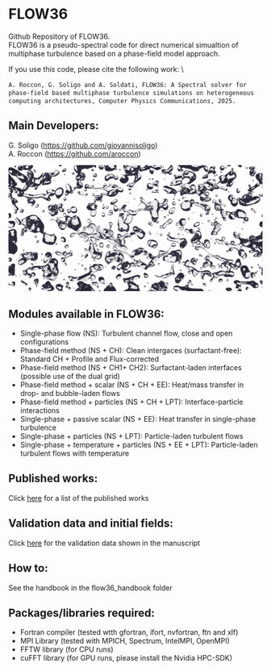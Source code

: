 # FLOW36
Github Repository of FLOW36. \
FLOW36 is a pseudo-spectral code for direct numerical simualtion of multiphase turbulence based on a phase-field model approach.


If you use this code, please cite the following work: \
```shell
A. Roccon, G. Soligo and A. Soldati, FLOW36: A Spectral solver for phase-field based multiphase turbulence simulations on heterogeneous computing architectures, Computer Physics Communications, 2025.
```


## Main Developers:
G. Soligo (https://github.com/giovannisoligo) \
A. Roccon (https://github.com/aroccon)


![](flow36_handbook/cop.jpeg)



## Modules available in FLOW36:
 - Single-phase flow (NS): Turbulent channel flow, close and open configurations 
 - Phase-field method (NS + CH): Clean intergaces (surfactant-free): Standard CH + Profile and Flux-corrected 
 - Phase-field method (NS + CH1+ CH2): Surfactant-laden interfaces (possible use of the dual grid) 
 - Phase-field method + scalar (NS + CH + EE): Heat/mass transfer in drop- and bubble-laden flows 
 - Phase-field method + particles (NS + CH + LPT): Interface-particle interactions  
 - Single-phase + passive scalar (NS + EE): Heat transfer in single-phase turbulence
 - Single-phase + particles (NS + LPT): Particle-laden turbulent flows 
 - Single-phase + temperature + particles (NS + EE + LPT): Particle-laden turbulent flows with temperature 


## Published works:
Click [here](http://calliope.dem.uniud.it) for a list of the published works


## Validation data and initial fields:
Click [here](https://doi.org/10.6084/m9.figshare.26232683) for the validation data shown in the manuscript


## How to:
See the handbook in the flow36_handbook folder


## Packages/libraries required:
 - Fortran compiler (tested wtth gfortran, ifort, nvfortran, ftn and xlf)
 - MPI Library (tested with MPICH, Spectrum, IntelMPI, OpenMPI)
 - FFTW library (for CPU runs)
 - cuFFT library (for GPU runs, please install the Nvidia HPC-SDK)


